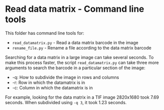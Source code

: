 # Read data matrix - Command line tools

This folder has command line tools for:

 * `read_datamatrix.py` - Read a data matrix barcode in the image
 * `rename_file.py` - Rename a file according to the data matrix barcode 

Searching for a data matrix in a large image can take several seconds. To make this process faster, the script `read_datamatrix.py` can take three more arguments to search the barcode in a particular section of the image:

 * -q: How to subdivide the image in rows and columns
 * -r: Row in which the datamatrix is in
 * -c: Column in which the datamatrix is in

For example, looking for the data matrix in a TIF image 2820x1680 took 7.69 seconds. When subdivided using `-q 3`, it took 1.23 seconds.
